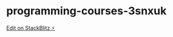 # programming-courses-3snxuk

[Edit on StackBlitz ⚡️](https://stackblitz.com/edit/programming-courses-3snxuk)